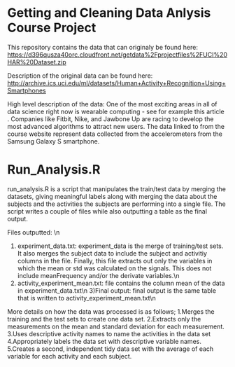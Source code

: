 Getting and Cleaning Data Anlysis Course Project
===========================

This repository contains the data that can originaly be found here:  https://d396qusza40orc.cloudfront.net/getdata%2Fprojectfiles%2FUCI%20HAR%20Dataset.zip

Description of the original data can be found here:
http://archive.ics.uci.edu/ml/datasets/Human+Activity+Recognition+Using+Smartphones

High level description of the data:
One of the most exciting areas in all of data science right now is wearable computing - see for example  this article . Companies like Fitbit, Nike, and Jawbone Up are racing to develop the most advanced algorithms to attract new users. The data linked to from the course website represent data collected from the accelerometers from the Samsung Galaxy S smartphone.

Run_Analysis.R
===========================
run_analysis.R is a script that manipulates the train/test data by merging the datasets, giving meaningful labels along with merging the data about the subjects and the activities the subjects are performing into a single file. The script writes a couple of files while also outputting a table as the final output.

Files outputted: \n
1) experiment_data.txt: experiment_data is the merge of training/test sets. It also merges the subject data to include the subject and activitiy columns in the file. Finally, this file extracts out only the variables in which the mean or std was calculated on the signals. This does not include meanFrequency and/or the derivate variables.\n
2) activity_experiment_mean.txt: file contains the column mean of the data in experiment_data.txt\n
3)Final output: final output is the same table that is written to activity_experiment_mean.txt\n

More details on how the data was processed is as follows;
1.Merges the training and the test sets to create one data set.
2.Extracts only the measurements on the mean and standard deviation for each measurement. 
3.Uses descriptive activity names to name the activities in the data set
4.Appropriately labels the data set with descriptive variable names. 
5.Creates a second, independent tidy data set with the average of each variable for each activity and each subject. 


